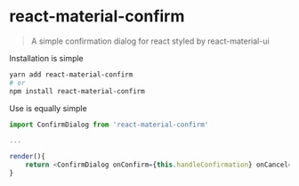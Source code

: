# react-material-confirm

> A simple confirmation dialog for react styled by react-material-ui

Installation is simple

```bash
yarn add react-material-confirm
# or
npm install react-material-confirm
```

Use is equally simple

```javascript
import ConfirmDialog from 'react-material-confirm'

...

render(){
    return <ConfirmDialog onConfirm={this.handleConfirmation} onCancel={this.handleCancelation} />
}

```
